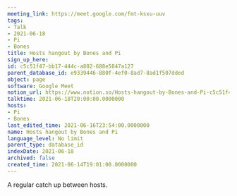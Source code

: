 ```yaml
---
meeting_link: https://meet.google.com/fmt-ksxu-uuv
tags:
- Talk
- 2021-06-18
- Pi
- Bones
title: Hosts hangout by Bones and Pi
sign_up_here: 
id: c5c51f47-bb17-444c-a802-688e5847a127
parent_database_id: e9339446-880f-4ef0-8ad7-8ad1f507dded
object: page
software: Google Meet
notion_url: https://www.notion.so/Hosts-hangout-by-Bones-and-Pi-c5c51f47bb17444ca802688e5847a127
talktime: 2021-06-18T20:00:00.0000000
hosts:
- Pi
- Bones
last_edited_time: 2021-06-16T23:54:00.0000000
name: Hosts hangout by Bones and Pi
language_level: No limit
parent_type: database_id
indexDate: 2021-06-18
archived: false
created_time: 2021-06-14T19:01:00.0000000
---
```


A regular catch up between hosts.


